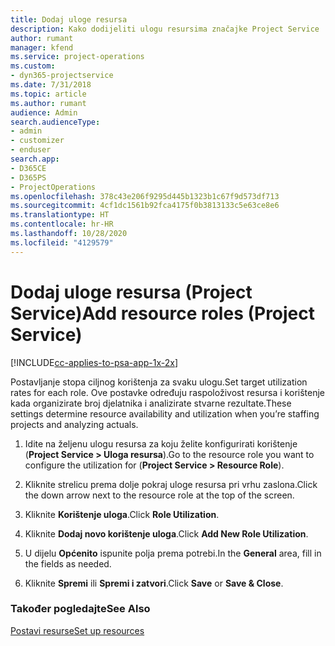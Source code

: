 ```yaml
---
title: Dodaj uloge resursa
description: Kako dodijeliti ulogu resursima značajke Project Service
author: rumant
manager: kfend
ms.service: project-operations
ms.custom:
- dyn365-projectservice
ms.date: 7/31/2018
ms.topic: article
ms.author: rumant
audience: Admin
search.audienceType:
- admin
- customizer
- enduser
search.app:
- D365CE
- D365PS
- ProjectOperations
ms.openlocfilehash: 378c43e206f9295d445b1323b1c67f9d573df713
ms.sourcegitcommit: 4cf1dc1561b92fca4175f0b3813133c5e63ce8e6
ms.translationtype: HT
ms.contentlocale: hr-HR
ms.lasthandoff: 10/28/2020
ms.locfileid: "4129579"
---
```

# <a name="add-resource-roles-project-service"></a><span data-ttu-id="33322-103">Dodaj uloge resursa (Project Service)</span><span class="sxs-lookup"><span data-stu-id="33322-103">Add resource roles (Project Service)</span></span>

[!INCLUDE[cc-applies-to-psa-app-1x-2x](../includes/cc-applies-to-psa-app-1x-2x.md)]

<span data-ttu-id="33322-104">Postavljanje stopa ciljnog korištenja za svaku ulogu.</span><span class="sxs-lookup"><span data-stu-id="33322-104">Set target utilization rates for each role.</span></span> <span data-ttu-id="33322-105">Ove postavke određuju raspoloživost resursa i korištenje kada organizirate broj djelatnika i analizirate stvarne rezultate.</span><span class="sxs-lookup"><span data-stu-id="33322-105">These settings determine resource availability and utilization when you’re staffing projects and analyzing actuals.</span></span>  
  
1.  <span data-ttu-id="33322-106">Idite na željenu ulogu resursa za koju želite konfigurirati korištenje (**Project Service > Uloga resursa**).</span><span class="sxs-lookup"><span data-stu-id="33322-106">Go to the resource role you want to configure the utilization for (**Project Service > Resource Role**).</span></span>  
  
2.  <span data-ttu-id="33322-107">Kliknite strelicu prema dolje pokraj uloge resursa pri vrhu zaslona.</span><span class="sxs-lookup"><span data-stu-id="33322-107">Click the down arrow next to the resource role at the top of the screen.</span></span>  
  
3.  <span data-ttu-id="33322-108">Kliknite **Korištenje uloga**.</span><span class="sxs-lookup"><span data-stu-id="33322-108">Click **Role Utilization**.</span></span>  
  
4.  <span data-ttu-id="33322-109">Kliknite **Dodaj novo korištenje uloga**.</span><span class="sxs-lookup"><span data-stu-id="33322-109">Click **Add New Role Utilization**.</span></span>  
  
5.  <span data-ttu-id="33322-110">U dijelu **Općenito** ispunite polja prema potrebi.</span><span class="sxs-lookup"><span data-stu-id="33322-110">In the **General** area, fill in the fields as needed.</span></span>  
  
6.  <span data-ttu-id="33322-111">Kliknite **Spremi** ili **Spremi i zatvori**.</span><span class="sxs-lookup"><span data-stu-id="33322-111">Click **Save** or **Save & Close**.</span></span>  
  
### <a name="see-also"></a><span data-ttu-id="33322-112">Također pogledajte</span><span class="sxs-lookup"><span data-stu-id="33322-112">See Also</span></span>  
 [<span data-ttu-id="33322-113">Postavi resurse</span><span class="sxs-lookup"><span data-stu-id="33322-113">Set up resources</span></span>](../psa/set-up-resources.md)
